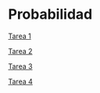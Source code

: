 # Probabilidad

[Tarea 1](https://github.com/mayraberrones94/Probabilidad/blob/master/Tarea%201/Tarea1.pdf)

[Tarea 2](https://github.com/mayraberrones94/Probabilidad/blob/master/Tarea_2/tarea2.pdf)

[Tarea 3](https://github.com/mayraberrones94/Probabilidad/blob/master/Tarea_3/Tarea3.pdf)

[Tarea 4](https://github.com/mayraberrones94/Probabilidad/blob/master/Tarea_4/Tarea4.pdf)